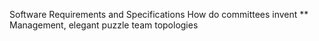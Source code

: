 Software Requirements and Specifications
How do committees invent **
Management, elegant puzzle
team topologies